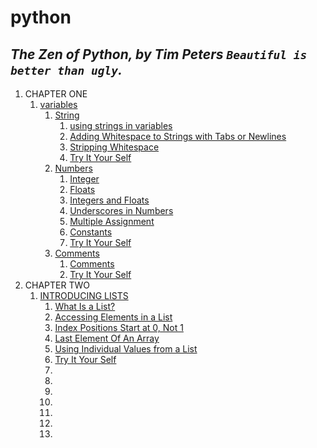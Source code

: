 # python
##   ***The Zen of Python, by Tim Peters `Beautiful is better than ugly`.***
 
1. CHAPTER ONE
   1. [variables](Docs/CHAPTER_ONE/variables.md)
      1. [String](Docs/CHAPTER_ONE/Strings.md)
         1. [using strings in  variables](Docs/CHAPTER_ONE/Strings.md)
         2. [Adding Whitespace to Strings with Tabs or Newlines](Docs/CHAPTER_ONE/Strings.md)
         3. [Stripping Whitespace](Docs/CHAPTER_ONE/Strings.md)
         4. [Try It Your Self](Docs/CHAPTER_ONE/try/1.md)
      1. [Numbers](Docs/CHAPTER_ONE/numbers.md) 
         1. [Integer](Docs/CHAPTER_ONE/numbers.md) 
         2. [Floats](Docs/CHAPTER_ONE/numbers.md) 
         3. [Integers and Floats](Docs/CHAPTER_ONE/numbers.md) 
         4. [Underscores in Numbers](Docs/CHAPTER_ONE/numbers.md) 
         5. [Multiple Assignment](Docs/CHAPTER_ONE/numbers.md) 
         6. [Constants](Docs/CHAPTER_ONE/numbers.md) 
         7. [Try It Your Self](Docs/CHAPTER_ONE/try/2.md) 
      2. [Comments](Docs/CHAPTER_ONE/comments.md)
         1. [Comments](Docs/CHAPTER_ONE/comments.md)
         2. [Try It Your Self](Docs/CHAPTER_ONE/try/3.md)  
2. CHAPTER TWO 
   1. [INTRODUCING LISTS](./Docs/)
       1. [What Is a List?](Docs/CHAPTER_TWO/lists.md)
       2. [Accessing Elements in a List](Docs/CHAPTER_TWO/lists.md)
       3. [Index Positions Start at 0, Not 1](Docs/CHAPTER_TWO/lists.md)
       4. [Last Element Of An Array](Docs/CHAPTER_TWO/lists.md)
       5. [Using Individual Values from a List](Docs/CHAPTER_TWO/lists.md)
       6. [Try It Your Self](Docs/CHAPTER_TWO/try/2.md)  
       7. [](Docs/CHAPTER_TWO/lists.md)
       8. [](Docs/CHAPTER_TWO/lists.md)
       9. [](Docs/CHAPTER_TWO/lists.md)
       10. [](Docs/CHAPTER_TWO/lists.md)
       11. [](Docs/CHAPTER_TWO/lists.md)
       12. [](Docs/CHAPTER_TWO/lists.md)
       13. [](Docs/CHAPTER_TWO/lists.md)




